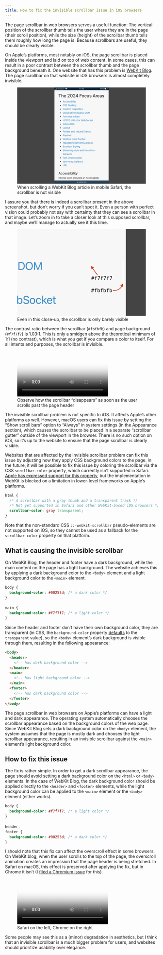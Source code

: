 ```yaml
---
title: How to fix the invisible scrollbar issue in iOS browsers
---
```


The page scrollbar in web browsers serves a useful function: The vertical position of the scrollbar thumb tells the user where they are in the page (their scroll position), while the size (height) of the scrollbar thumb tells them roughly how long the page is. Because scrollbars are useful, they should be clearly visible.

On Apple’s platforms, most notably on iOS, the page scrollbar is placed inside the viewport and laid on top of web content. In some cases, this can result in a poor contrast between the scrollbar thumb and the page background beneath it. One website that has this problem is [WebKit Blog](https://webkit.org/blog/). The page scrollbar on that website in iOS browsers is almost completely invisible.

<figure>
    <img src="media/invisible-scrollbar.png" alt="WebKit Blog article in Safari on iPhone">
    <figcaption>When scrolling a WebKit Blog article in mobile Safari, the scrollbar is not visible</figcaption>
</figure>

I assure you that there is indeed a scrollbar present in the above screenshot, but don’t worry if you can’t spot it. Even a person with perfect vision could probably not say with certainty that they can see a scrollbar in that image. Let’s zoom in to take a closer look at this supposed scrollbar, and maybe we’ll manage to actually see it this time.

<figure>
    <img src="media/invisible-scrollbar-closeup.png" alt="Close-up of scrollbar thumb">
    <figcaption>Even in this close-up, the scrollbar is only barely visible</figcaption>
</figure>

The contrast ratio between the scrollbar (`#fbfbfb`) and page background (`#f7f7f7`) is 1.03:1. This is only a smidgen above the theoretical minimum of 1:1 (no contrast), which is what you get if you compare a color to itself. For all intents and purposes, the scrollbar is invisible.

<figure>
  <video controls playsinline src="media/invisible-scrollbar-demo.mp4" poster="media/invisible-scrollbar-demo-poster.png"></video>
  <figcaption>Observe how the scrollbar “disappears” as soon as the user scrolls past the page header</figcaption>
</figure>

The invisible scrollbar problem is not specific to iOS. It affects Apple’s other platforms as well. However, macOS users can fix this issue by setting the “Show scroll bars” option to “Always” in system settings (in the Appearance section), which causes the scrollbar to be placed in a separate “scrollbar gutter” outside of the viewport in the browser. There is no such option on iOS, so it’s up to the website to ensure that the page scrollbar is clearly visible.

Websites that are affected by the invisible scrollbar problem can fix this issue by adjusting how they apply CSS background colors to the page. In the future, it will be possible to fix this issue by coloring the scrollbar via the CSS `scrollbar-color` property, which currently isn’t supported in Safari. [Apple has expressed support for this property](https://github.com/WebKit/standards-positions/issues/134#issuecomment-1708699632), but the implementation in WebKit is blocked on a limitation in lower-level frameworks on Apple’s platforms.

```css
html {
  /* A scrollbar with a gray thumb and a transparent track */
  /* Not yet supported in Safari and other WebKit-based iOS browsers */
  scrollbar-color: gray transparent;
}
```

Note that the non-standard CSS `::-webkit-scrollbar` pseudo-elements are not supported on iOS, so they cannot be used as a fallback for the `scrollbar-color` property on that platform.

## What is causing the invisible scrollbar

On WebKit Blog, the header and footer have a dark background, while the main content on the page has a light background. The website achieves this by applying a dark background color to the `<body>` element and a light background color to the `<main>` element.

```css
body {
  background-color: #00253d; /* a dark color */
}

main {
  background-color: #f7f7f7; /* a light color */
}
```

Since the header and footer don’t have their own background color, they are transparent (in CSS, the `background-color` property [defaults](https://drafts.csswg.org/css-backgrounds-3/#propdef-background-color) to the `transparent` value), so the `<body>` element’s dark background is visible through them, resulting in the following appearance:

```html
<body>
  <header>
    <!-- has dark background color -->
  </header>
  <main>
    <!-- has light background color -->
  </main>
  <footer>
    <!-- has dark background color -->
  </footer>
</body>
```

The page scrollbar in web browsers on Apple’s platforms can have a light and dark appearance. The operating system automatically chooses the scrollbar appearance based on the background colors of the web page. Since WebKit Blog sets a dark background color on the `<body>` element, the system assumes that the page is mostly dark and chooses the light scrollbar appearance, resulting in an invisible scrollbar against the `<main>` element’s light background color.

## How to fix this issue

The fix is rather simple. In order to get a dark scrollbar appearance, the page should avoid setting a dark background color on the `<html>` or `<body>` elements. In the case of WebKit Blog, the dark background color should be applied directly to the `<header>` and `<footer>` elements, while the light background color can be applied to the `<main>` element or the `<body>` element (either works).

```css
body {
  background-color: #f7f7f7; /* a light color */
}

header,
footer {
  background-color: #00253d; /* a dark color */
}
```

I should note that this fix can affect the overscroll effect in some browsers. On WebKit blog, when the user scrolls to the top of the page, the overscroll animation creates an impression that the page header is being stretched. In Safari on macOS, this effect is preserved after applying the fix, but in Chrome it isn’t (I [filed a Chromium issue](https://issues.chromium.org/issues/324819919) for this).

<figure>
  <video controls playsinline src="media/overscroll-animation.mp4" poster="media/overscroll-animation-poster.png"></video>
  <figcaption>Safari on the left, Chrome on the right</figcaption>
</figure>

Some people may see this as a (minor) degradation in aesthetics, but I think that an invisible scrollbar is a much bigger problem for users, and websites should prioritize usability over elegance.
